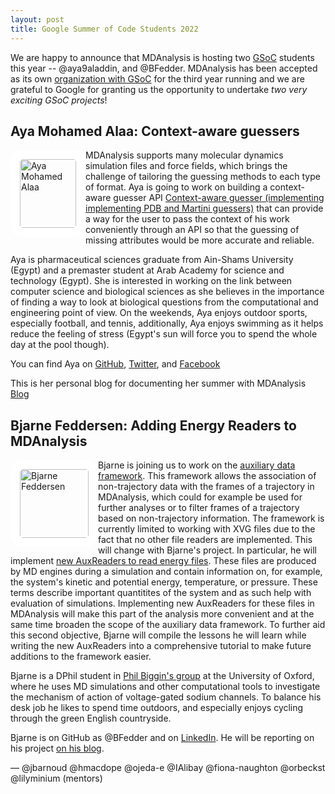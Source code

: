 ```yaml
---
layout: post
title: Google Summer of Code Students 2022
---
```


We are happy to announce that MDAnalysis is hosting two [GSoC][gsoc]
students this year -- @aya9aladdin, and @BFedder. MDAnalysis has been accepted as its own
[organization with GSoC][mda-gsoc] for the third year running and we are grateful to Google for granting us
the opportunity to undertake _two very exciting GSoC projects_!

## Aya Mohamed Alaa: Context-aware guessers

<img
src="https://user-images.githubusercontent.com/27581535/170899701-bdb01612-8764-4d61-97f8-73777f2f1d44.jpg"
title="Aya Mohamed Alaa" alt="Aya Mohamed Alaa"
style="float: left; width: 90px; height: 110px; border-radius: 20px; border: 15px solid white"/>

MDAnalysis supports many molecular dynamics simulation files and force fields, which brings the challenge of tailoring the guessing methods to each type of format. Aya is going to work on building a context-aware guesser API [Context-aware guesser (implementing implementing PDB and Martini guessers)](https://summerofcode.withgoogle.com/programs/2022/projects/B1Y0nTh2) that can provide a way for the user to pass the context of his work conveniently through an API so that the guessing of missing attributes would be more accurate and reliable. 

Aya is pharmaceutical sciences graduate from Ain-Shams University (Egypt) and a premaster student at Arab Academy for science and technology (Egypt). She is interested in working on the link between computer science and biological sciences as she believes in the importance of finding a way to look at biological questions from the computational and engineering point of view. On the weekends, Aya enjoys outdoor sports, especially football, and tennis, additionally, Aya enjoys swimming as it helps reduce the feeling of stress (Egypt's sun will force you to spend the whole day at the pool though).

You can find Aya on [GitHub](https://github.com/aya9aladdin), [Twitter](https://twitter.com/AyaSalim0909), and [Facebook](https://www.facebook.com/)

This is her personal blog for documenting her summer with MDAnalysis [Blog](https://sites.google.com/pharma.asu.edu.eg/aya-gsoc/home) 






## Bjarne Feddersen: Adding Energy Readers to MDAnalysis

<img
src="https://bfedder.github.io/assets/images/profile_photo.jpeg"
title="Bjarne Feddersen" alt="Bjarne Feddersen"
style="float: left; width: 110px; height: 110px; border-radius: 20px; border: 15px solid white" />

Bjarne is joining us to work on the [auxiliary data framework][aux-guide]. This framework allows the association of non-trajectory data with the frames of a trajectory in MDAnalysis, which could for example be used for further analyses or to filter frames of a trajectory based on non-trajectory information. The framework is currently limited to working with XVG files due to the fact that no other file readers are implemented. This will change with Bjarne's project. In particular, he will implement [new AuxReaders to read energy files][bjarne-project]. These files are produced by MD engines during a simulation and contain information on, for example, the system's kinetic and potential energy, temperature, or pressure. These terms describe important quantitites of the system and as such help with evaluation of simulations. Implementing new AuxReaders for these files in MDAnalysis will make this part of the analysis more convenient and at the same time broaden the scope of the auxiliary data framework. To further aid this second objective, Bjarne will compile the lessons he will learn while writing the new AuxReaders into a comprehensive tutorial to make future additions to the framework easier.

Bjarne is a DPhil student in [Phil Biggin's group][bigginlab] at the University of Oxford, where he uses MD simulations and other computational tools to investigate the mechanism of action of voltage-gated sodium channels. To balance his desk job he likes to spend time outdoors, and especially enjoys cycling through the green English countryside. 

Bjarne is on GitHub as @BFedder and on [LinkedIn][bjarne-linkedin]. He will be reporting on his project [on his blog][bjarne-blog].


— @jbarnoud @hmacdope @ojeda-e @IAlibay @fiona-naughton @orbeckst @lilyminium (mentors)

[gsoc]: https://summerofcode.withgoogle.com
[mda-gsoc]: https://summerofcode.withgoogle.com/programs/2022/organizations/mdanalysis
[bjarne-project]: https://summerofcode.withgoogle.com/programs/2022/projects/wbLbZmGk
[bjarne-blog]: https://bfedder.github.io
[aux-guide]: https://userguide.mdanalysis.org/stable/formats/auxiliary.html
[bigginlab]: https://bigginlab.web.ox.ac.uk
[bjarne-linkedin]: https://www.linkedin.com/in/bjarne-feddersen-407184187/
